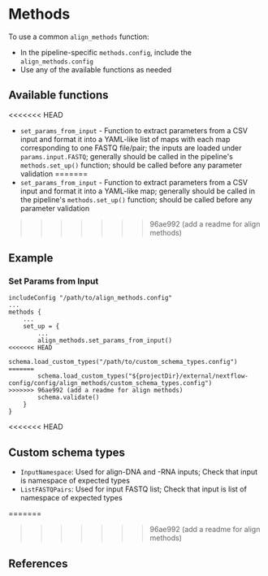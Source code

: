 # Methods

To use a common `align_methods` function:
- In the pipeline-specific `methods.config`, include the `align_methods.config`
- Use any of the available functions as needed

## Available functions
<<<<<<< HEAD
- `set_params_from_input` - Function to extract parameters from a CSV input and format it into a YAML-like list of maps with each map corresponding to one FASTQ file/pair; the inputs are loaded under `params.input.FASTQ`; generally should be called in the pipeline's `methods.set_up()` function; should be called before any parameter validation
=======
- `set_params_from_input` - Function to extract parameters from a CSV input and format it into a YAML-like map; generally should be called in the pipeline's `methods.set_up()` function; should be called before any parameter validation
>>>>>>> 96ae992 (add a readme for align methods)

## Example

### Set Params from Input
```Nextflow
includeConfig "/path/to/align_methods.config"
...
methods {
    ...
    set_up = {
        ...
        align_methods.set_params_from_input()
<<<<<<< HEAD
        schema.load_custom_types("/path/to/custom_schema_types.config")
=======
        schema.load_custom_types("${projectDir}/external/nextflow-config/config/align_methods/custom_schema_types.config")
>>>>>>> 96ae992 (add a readme for align methods)
        schema.validate()
    }
}
```

<<<<<<< HEAD
## Custom schema types
- `InputNamespace`: Used for align-DNA and -RNA inputs; Check that input is namespace of expected types
- `ListFASTQPairs`: Used for input FASTQ list; Check that input is list of namespace of expected types

=======
>>>>>>> 96ae992 (add a readme for align methods)
## References
